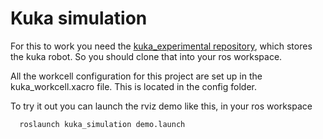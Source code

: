 # Kuka simulation 

For this to work you need the [kuka_experimental repository](https://github.com/ros-industrial/kuka_experimental), which stores the kuka robot. So you should clone that into your ros workspace. 

All the workcell configuration for this project are set up in the kuka_workcell.xacro file. This is located in the config folder. 

To try it out you can launch the rviz demo like this, in your ros workspace
```bash
  roslaunch kuka_simulation demo.launch 
```
